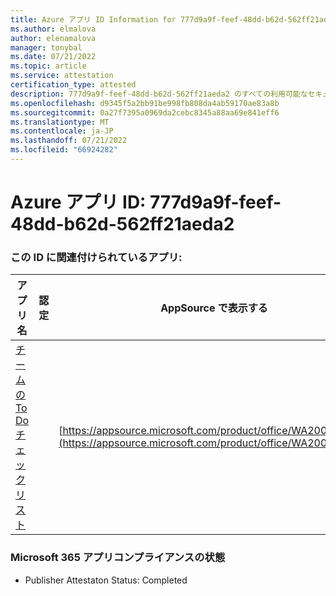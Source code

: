 ```yaml
---
title: Azure アプリ ID Information for 777d9a9f-feef-48dd-b62d-562ff21aeda2
ms.author: elmalova
author: elenamalova
manager: tonybal
ms.date: 07/21/2022
ms.topic: article
ms.service: attestation
certification_type: attested
description: 777d9a9f-feef-48dd-b62d-562ff21aeda2 のすべての利用可能なセキュリティとコンプライアンス情報。
ms.openlocfilehash: d9345f5a2bb91be998fb808da4ab59170ae83a8b
ms.sourcegitcommit: 0a27f7395a0969da2cebc8345a88aa69e841eff6
ms.translationtype: MT
ms.contentlocale: ja-JP
ms.lasthandoff: 07/21/2022
ms.locfileid: "66924282"
---
```

# <a name="azure-app-id-777d9a9f-feef-48dd-b62d-562ff21aeda2"></a>Azure アプリ ID: 777d9a9f-feef-48dd-b62d-562ff21aeda2


### <a name="apps-associated-with-this-id"></a>この ID に関連付けられているアプリ:
| **アプリ名** | **認定** | **AppSource で表示する** |
|--------------|---------------|-----------------------|
| [チームの To Do チェックリスト](../forward/WA200004362.md) |  | [https://appsource.microsoft.com/product/office/WA200004362](https://appsource.microsoft.com/product/office/WA200004362) |

### <a name="microsoft-365-app-compliance-status"></a>Microsoft 365 アプリコンプライアンスの状態
- Publisher Attestaton Status: Completed
